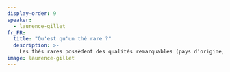 ```yaml
---
display-order: 9
speaker:
  - laurence-gillet
fr_FR:
  title: "Qu'est qu'un thé rare ?"
  description: >-
    Les thés rares possèdent des qualités remarquables (pays d’origine, période de récolte, procédé de manufacture ou encore palette aromatique) qui les distinguent des thés ordinaires. Ces thés sont cultivés dans des régions précises, sur de petites parcelles, cueillis avec soin et transformés selon des méthodes traditionnelles. Ce qui les rend intéressants c’est leur histoire, leur goût particulier et l’émerveillement qu’ils procurent. Souvent éphémères et produits en quantité limitée, les thés rares nous parlent du travail des femmes et des hommes qui les façonnent et nous ramènent à l’essentiel à chaque dégustation, car tout comme la vie dont chaque instant est précieux, chaque tasse de thé a un parfum unique.
image: laurence-gillet
---
```

